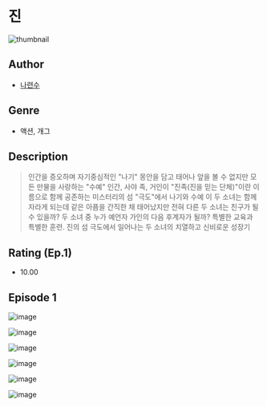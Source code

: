 # 진<zin>
![thumbnail](https://image-comic.pstatic.net/user_contents_data/challenge_comic/2023/05/23/337337/upload_7291669990454157921_480x623.jpeg)

## Author
- [나련수](https://comic.naver.com/artistTitle?id=337337)

## Genre
- 액션, 개그

## Description
> 인간을 증오하며 자기중심적인 "나기" 몽안을 담고 태어나 앞을 볼 수 없지만 모든 만물을 사랑하는 "수예" 인간, 사야 족, 거인이 "진족(진을 믿는 단체)"이란 이름으로 함께 공존하는 미스터리의 섬 "극도"에서 나기와 수예 이 두 소녀는 함께 자라게 되는데 같은 아픔을 간직한 채 태어났지만 전혀 다른 두 소녀는 친구가 될 수 있을까? 두 소녀 중 누가 예언자 가인의 다음 후계자가 될까? 특별한 교육과 특별한 훈련. 진의 섬 극도에서 일어나는 두 소녀의 치열하고 신비로운 성장기


## Rating (Ep.1)
- 10.00

## Episode 1
![image](https://image-comic.pstatic.net/user_contents_data/challenge_comic/2023/05/23/337337/upload_3702294456043791155.jpeg)

![image](https://image-comic.pstatic.net/user_contents_data/challenge_comic/2023/05/23/337337/upload_7075499385935782241.jpeg)

![image](https://image-comic.pstatic.net/user_contents_data/challenge_comic/2023/05/23/337337/upload_3473229020461805881.jpeg)

![image](https://image-comic.pstatic.net/user_contents_data/challenge_comic/2023/05/23/337337/upload_7162243179066044471.jpeg)

![image](https://image-comic.pstatic.net/user_contents_data/challenge_comic/2023/05/23/337337/upload_7076338523861758773.jpeg)

![image](https://image-comic.pstatic.net/user_contents_data/challenge_comic/2023/05/23/337337/upload_4049691970983191140.jpeg)
